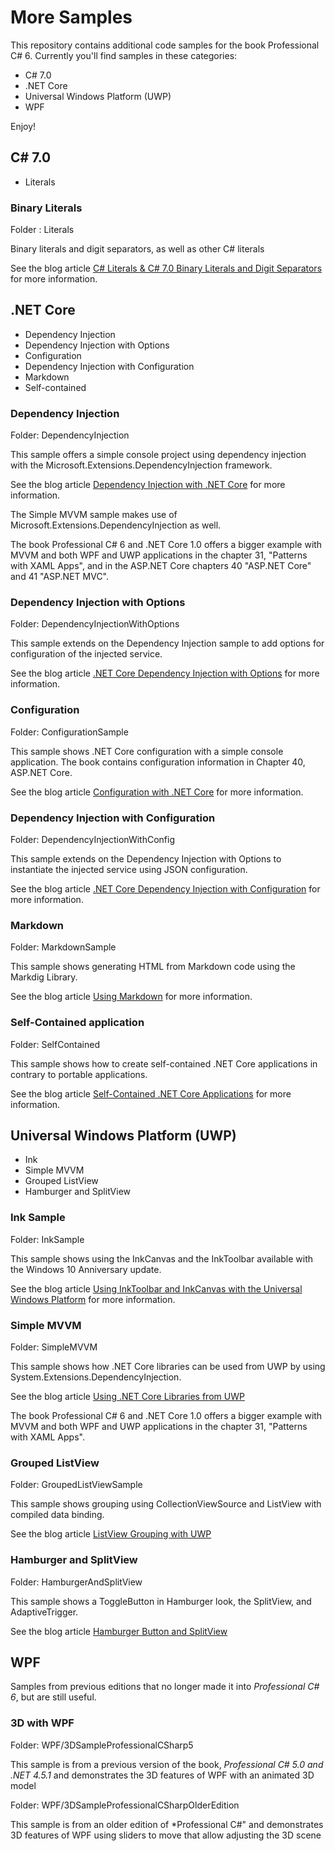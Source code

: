 # More Samples

This repository contains additional code samples for the book Professional C# 6. Currently you'll find samples in these categories:

* C# 7.0
* .NET Core
* Universal Windows Platform (UWP)
* WPF

Enjoy!

## C# 7.0

* Literals

### Binary Literals

Folder : Literals

Binary literals and digit separators, as well as other C# literals

See the blog article [C# Literals & C# 7.0 Binary Literals and Digit Separators](https://csharp.christiannagel.com/2016/10/06/literals/ "Literals") for more information.

## .NET Core

* Dependency Injection
* Dependency Injection with Options
* Configuration
* Dependency Injection with Configuration
* Markdown
* Self-contained

### Dependency Injection

Folder: DependencyInjection

This sample offers a simple console project using dependency injection with the Microsoft.Extensions.DependencyInjection framework.

See the blog article [Dependency Injection with .NET Core](https://csharp.christiannagel.com/2016/06/04/dependencyinjection/ "Dependency Inection") for more information.

The Simple MVVM sample makes use of Microsoft.Extensions.DependencyInjection as well.

The book Professional C# 6 and .NET Core 1.0 offers a bigger example with MVVM and both WPF and UWP applications in the chapter 31, "Patterns with XAML Apps", and in the ASP.NET Core chapters 40 "ASP.NET Core" and 41 "ASP.NET MVC". 

### Dependency Injection with Options

Folder: DependencyInjectionWithOptions

This sample extends on the Dependency Injection sample to add options for configuration of the injected service.

See the blog article [.NET Core Dependency Injection with Options](https://csharp.christiannagel.com/2016/07/27/diwithoptions/ "DI with Options") for more information.

### Configuration

Folder: ConfigurationSample

This sample shows .NET Core configuration with a simple console application. The book contains configuration information in Chapter 40, ASP.NET Core.

See the blog article [Configuration with .NET Core](https://csharp.christiannagel.com/2016/08/02/netcoreconfiguration/ "Configuration") for more information.

### Dependency Injection with Configuration

Folder: DependencyInjectionWithConfig

This sample extends on the Dependency Injection with Options to instantiate the injected service using JSON configuration.

See the blog article [.NET Core Dependency Injection with Configuration](https://csharp.christiannagel.com/2016/08/16/diwithconfiguration/ "DI with Configuration") for more information.

### Markdown

Folder: MarkdownSample

This sample shows generating HTML from Markdown code using the Markdig Library.

See the blog article [Using Markdown](https://csharp.christiannagel.com/2016/07/03/markdown/ "Using Markdown") for more information.

### Self-Contained application

Folder: SelfContained

This sample shows how to create self-contained .NET Core applications in contrary to portable applications.

See the blog article [Self-Contained .NET Core Applications](https://csharp.christiannagel.com/2016/08/11/selfcontained/ ".NET Core Self-contained") for more information.

## Universal Windows Platform (UWP)

* Ink
* Simple MVVM
* Grouped ListView
* Hamburger and SplitView

### Ink Sample

Folder: InkSample

This sample shows using the InkCanvas and the InkToolbar available with the Windows 10 Anniversary update.

See the blog article [Using InkToolbar and InkCanvas with the Universal Windows Platform](https://csharp.christiannagel.com/2016/08/04/ink/ "InkToolbar and InkCanvas") for more information.

### Simple MVVM

Folder: SimpleMVVM

This sample shows how .NET Core libraries can be used from UWP by using System.Extensions.DependencyInjection.

See the blog article [Using .NET Core Libraries from UWP](https://csharp.christiannagel.com/2016/05/23/netcore-uwp/ "Using .NET Core Libraries")

The book Professional C# 6 and .NET Core 1.0 offers a bigger example with MVVM and both WPF and UWP applications in the chapter 31, "Patterns with XAML Apps".

### Grouped ListView

Folder: GroupedListViewSample

This sample shows grouping using CollectionViewSource and ListView with compiled data binding.

See the blog article [ListView Grouping with UWP](https://csharp.christiannagel.com/2016/08/29/uwpgrouping/ "ListView Grouping")

### Hamburger and SplitView

Folder: HamburgerAndSplitView

This sample shows a ToggleButton in Hamburger look, the SplitView, and AdaptiveTrigger.

See the blog article [Hamburger Button and SplitView](https://csharp.christiannagel.com/2016/09/29/hamburgerandsplitview/ "Hamburger and SplitView")

## WPF

Samples from previous editions that no longer made it into *Professional C# 6*, but are still useful.

### 3D with WPF

Folder: WPF/3DSampleProfessionalCSharp5

This sample is from a previous version of the book, *Professional C# 5.0 and .NET 4.5.1* and demonstrates the 3D features of WPF with an animated 3D model

Folder: WPF/3DSampleProfessionalCSharpOlderEdition

This sample is from an older edition of *Professional C#" and demonstrates 3D features of WPF using sliders to move that allow adjusting the 3D scene
